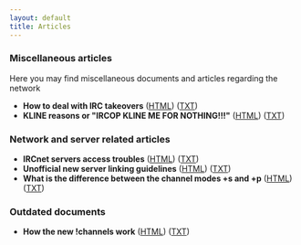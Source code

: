 ```yaml
---
layout: default
title: Articles
---
```


### Miscellaneous articles

Here you may find miscellaneous documents and articles regarding the network

* **How to deal with IRC takeovers** ([HTML](takeovers)) ([TXT](takeovers/takeovers.txt))
* **KLINE reasons or "IRCOP KLINE ME FOR NOTHING!!!"** ([HTML](kline)) ([TXT](kline/kline.txt))

### Network and server related articles

* **IRCnet servers access troubles** ([HTML](access)) ([TXT](access/access.txt))
* **Unofficial new server linking guidelines** ([HTML](linking)) ([TXT](linking/linking.txt))
* **What is the difference between the channel modes +s and +p** ([HTML](secretmode)) ([TXT](secretmode/secretmode.txt))

### Outdated documents
* **How the new !channels work** ([HTML](newchannels)) ([TXT](newchannels/newchannels.txt))
